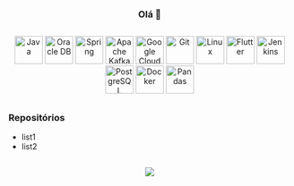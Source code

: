 <div align="center">
  
### Olá 👋

</div>

##

<div style="display: inline_block" align="center">  
  <img src="https://cdn.jsdelivr.net/gh/devicons/devicon/icons/java/java-original-wordmark.svg" height="50" width="50" alt="Java" /> 
  <img src="https://cdn.jsdelivr.net/gh/devicons/devicon/icons/oracle/oracle-original.svg" height="50" width="50" alt="Oracle DB" /> 
  <img src="https://cdn.jsdelivr.net/gh/devicons/devicon/icons/spring/spring-original-wordmark.svg" height="50" width="50" alt="Spring" /> 
  <img src="https://cdn.jsdelivr.net/gh/devicons/devicon/icons/apachekafka/apachekafka-original.svg" height="50" width="50" alt="Apache Kafka" /> 
  <img src="https://cdn.jsdelivr.net/gh/devicons/devicon/icons/googlecloud/googlecloud-original.svg" height="50" width="50" alt="Google Cloud Platform" /> 
  <img src="https://cdn.jsdelivr.net/gh/devicons/devicon/icons/git/git-original.svg" height="50" width="50" alt="Git" /> 
  <img src="https://cdn.jsdelivr.net/gh/devicons/devicon/icons/linux/linux-original.svg" height="50" width="50" alt="Linux" /> 
  <img src="https://cdn.jsdelivr.net/gh/devicons/devicon/icons/flutter/flutter-original.svg" height="50" width="50" alt="Flutter" /> 
  <img src="https://cdn.jsdelivr.net/gh/devicons/devicon/icons/jenkins/jenkins-line.svg" height="50" width="50" alt="Jenkins" /> 
  <img src="https://cdn.jsdelivr.net/gh/devicons/devicon/icons/postgresql/postgresql-original.svg" height="50" width="50" alt="PostgreSQL" /> 
  <img src="https://cdn.jsdelivr.net/gh/devicons/devicon/icons/docker/docker-original.svg" height="50" width="50" alt="Docker" /> 
  <img src="https://cdn.jsdelivr.net/gh/devicons/devicon/icons/pandas/pandas-original.svg" height="50" width="50" alt="Pandas" /> 
</div>

##

<div>

### Repositórios
- list1
- list2

</div>

##

<div align="center">
  <a href="https://www.linkedin.com/in/cristianlpereira/" target="_blank"><img src="https://img.shields.io/badge/LinkedIn-0077B5?style=for-the-badge&logo=linkedin&logoColor=white" /></a>
</div>
